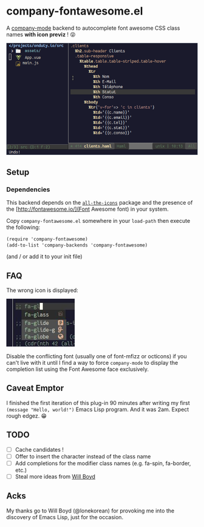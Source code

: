 # company-fontawesome.el


A [company-mode](https://github.com/company-mode/company-mode/)
backend to autocomplete font awesome CSS class names **with icon
previz** ! 😝

![Actual FA icons shown in selection list](visualSelection.gif "Visual Selection FTW!")

## Setup

### Dependencies

This backend depends on the [`all-the-icons`](https://github.com/domtronn/all-the-icons.el)
package and the presence of the [http://fontawesome.io/](Font Awesome font) in your system.

Copy `company-fontawesome.el` somewhere in your `load-path` then
execute the following:

```elisp
(require 'company-fontawesome)
(add-to-list 'company-backends 'company-fontawesome)
```

(and / or add it to your init file)

## FAQ

The wrong icon is displayed:

![Wrong icon is shown in selection list](fontConflict.jpg "Font conflict")

Disable the conflicting font (usually one of font-mfizz or octicons)
if you can't live with it until I find a way to force `company-mode`
to display the completion list using the Font Awesome face exclusively.

## Caveat Emptor

I finished the first iteration of this plug-in 90 minutes after writing my first
`(message "Hello, world!")` Emacs Lisp program. And it was 2am. Expect
rough edgez. :grin:

## TODO

- [ ] Cache candidates !
- [ ] Offer to insert the character instead of the class name
- [ ] Add completions for the modifier class names (e.g. fa-spin,
  fa-border, etc.)
- [ ] Steal more ideas from [Will Boyd](https://github.com/lonekorean/atom-autocomplete-font-awesome)

## Acks

My thanks go to Will Boyd (@lonekorean) for provoking me into the discovery of Emacs Lisp, just for the occasion.
